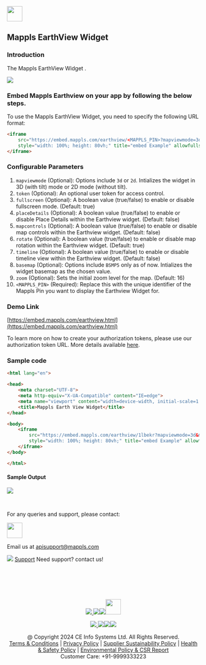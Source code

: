 [<img src="https://about.mappls.com/about/images/MAPPLS-MapmyIndia-logo.png" height="40"/> </p>](https://about.mappls.com/api/)
## Mappls EarthView Widget

### Introduction
The Mappls EarthView Widget .


![](/assets/EarthView-Widget.gif)

### Embed Mappls Earthview on your app by following the below steps.

To use the Mappls EarthView Widget, you need to specify the following URL format:
```html
<iframe
    src="https://embed.mappls.com/earthview/<MAPPLS_PIN>?mapviewmode=3d&mapcontrols=false&basemap=BSMP5&zoom=16&rotate=true&placeDetails=false&timeline=false&token=<Token>"
    style="width: 100%; height: 80vh;" title="embed Example" allowfullscreen="">
</iframe>
```

### Configurable Parameters

1. `mapviewmode` (Optional): Options include `3d` or `2d`. Intializes the widget in 3D (with tilt) mode or 2D mode (without tilt).
2. `token` (Optional): An optional user token for access control.
3. `fullscreen` (Optional): A boolean value (true/false) to enable or disable fullscreen mode. (Default: true)
4. `placeDetails` (Optional): A boolean value (true/false) to enable or disable Place Details within the Earthview widget. (Default: false)
5. `mapcontrols` (Optional): A boolean value (true/false) to enable or disable map controls within the Earthview widget. (Default: false)
6. `rotate` (Optional): A boolean value (true/false) to enable or disable map rotation within the Earthview widget. (Default: true)
7. `timeline` (Optional): A boolean value (true/false) to enable or disable timeline view within the Earthview widget. (Default: false)
8. `basemap` (Optional): Options include `BSMP5` only as of now. Intializes the widget basemap as the chosen value.
9. `zoom` (Optional): Sets the initial zoom level for the map. (Default: 16)
10. `<MAPPLS_PIN>` (Required): Replace this with the unique identifier of the Mappls Pin you want to display the Earthview Widget for.
 
### Demo Link 

[https://embed.mappls.com/earthview.html](https://embed.mappls.com/earthview.html)

To learn more on how to create your authorization tokens, please use our authorization token URL. More details available [here](https://developer.mappls.com/mapping/tokenGeneration/).

### Sample code
```html
<html lang="en">

<head>
    <meta charset="UTF-8">
    <meta http-equiv="X-UA-Compatible" content="IE=edge">
    <meta name="viewport" content="width=device-width, initial-scale=1.0">
    <title>Mappls Earth View Widget</title>
</head>

<body>
    <iframe
        src="https://embed.mappls.com/earthview/1lbekr?mapviewmode=3d&mapcontrols=false&basemap=BSMP5&zoom=16&rotate=true&placeDetails=false&timeline=false&token=<Token>"
        style="width: 100%; height: 80vh;" title="embed Example" allowfullscreen="">
    </iframe>
</body>

</html>
```
#### Sample Output
![](/assets/EarthView-Widget.gif)


<br>

For any queries and support, please contact: 

[<img src="https://about.mappls.com/images/mappls-logo.svg" height="40"/> </p>](https://about.mappls.com/api/)
Email us at [apisupport@mappls.com](mailto:apisupport@mappls.com)


![](https://www.mapmyindia.com/api/img/icons/support.png)
[Support](https://about.mappls.com/contact/)
Need support? contact us!

<br></br>
<br></br>

[<p align="center"> <img src="https://forum.mappls.com/uploads/default/original/1X/06259be1fb3006347ade2ee843cf16e9f16ce997.png"/> ](https://forum.mappls.com/)[![](https://www.mapmyindia.com/api/img/icons/blog.png)](https://about.mappls.com/blog/)[![](https://www.mapmyindia.com/api/img/icons/gethub.png)](https://github.com/mappls-api)[<img src="https://mmi-api-team.s3.ap-south-1.amazonaws.com/API-Team/npm-logo.one-third%5B1%5D.png" height="40"/> </p>](https://www.npmjs.com/org/mapmyindia) 



[<p align="center"> <img src="https://www.mapmyindia.com/june-newsletter/icon4.png"/> ](https://www.facebook.com/Mapplsofficial)[![](https://www.mapmyindia.com/june-newsletter/icon2.png)](https://twitter.com/mappls)[![](https://www.mapmyindia.com/newsletter/2017/aug/llinkedin.png)](https://www.linkedin.com/company/mappls/)[![](https://www.mapmyindia.com/june-newsletter/icon3.png)](https://www.youtube.com/channel/UCAWvWsh-dZLLeUU7_J9HiOA)




<div align="center">@ Copyright 2024 CE Info Systems Ltd. All Rights Reserved.</div>

<div align="center"> <a href="https://about.mappls.com/api/terms-&-conditions">Terms & Conditions</a> | <a href="https://about.mappls.com/about/privacy-policy">Privacy Policy</a> | <a href="https://about.mappls.com/pdf/mapmyIndia-sustainability-policy-healt-labour-rules-supplir-sustainability.pdf">Supplier Sustainability Policy</a> | <a href="https://about.mappls.com/pdf/Health-Safety-Management.pdf">Health & Safety Policy</a> | <a href="https://about.mappls.com/pdf/Environment-Sustainability-Policy-CSR-Report.pdf">Environmental Policy & CSR Report</a>

<div align="center">Customer Care: +91-9999333223</div>